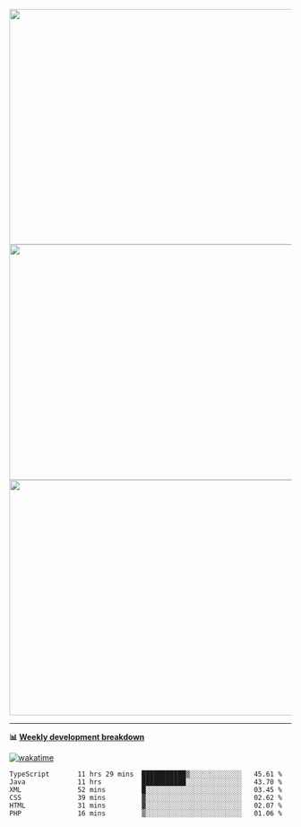 <p float="left" align="middle"><img src="https://user-images.githubusercontent.com/56089155/195064669-12bd89bb-53c9-44b1-9fd8-993f93f585e1.png" width="600px" height="420px">
<img src="https://user-images.githubusercontent.com/56089155/195064706-c37aa3c8-f669-46c9-abba-1eadcbb910c5.png" width="600px" height="420px">
<img src="https://user-images.githubusercontent.com/56089155/195064753-0de674c7-4fc7-4831-a8a5-402e19cc77be.png" width="600px" height="420px"></p>

<hr />

**📊 [Weekly development breakdown](https://wakatime.com/@Ari24)**

[![wakatime](https://wakatime.com/badge/user/ca34c016-707f-4382-84cf-1823913a1423.svg)](https://wakatime.com/@ca34c016-707f-4382-84cf-1823913a1423)

<!--START_SECTION:waka-->

```text
TypeScript       11 hrs 29 mins  ███████████▒░░░░░░░░░░░░░   45.61 %
Java             11 hrs          ███████████░░░░░░░░░░░░░░   43.70 %
XML              52 mins         █░░░░░░░░░░░░░░░░░░░░░░░░   03.45 %
CSS              39 mins         ▓░░░░░░░░░░░░░░░░░░░░░░░░   02.62 %
HTML             31 mins         ▓░░░░░░░░░░░░░░░░░░░░░░░░   02.07 %
PHP              16 mins         ▒░░░░░░░░░░░░░░░░░░░░░░░░   01.06 %
```

<!--END_SECTION:waka-->
